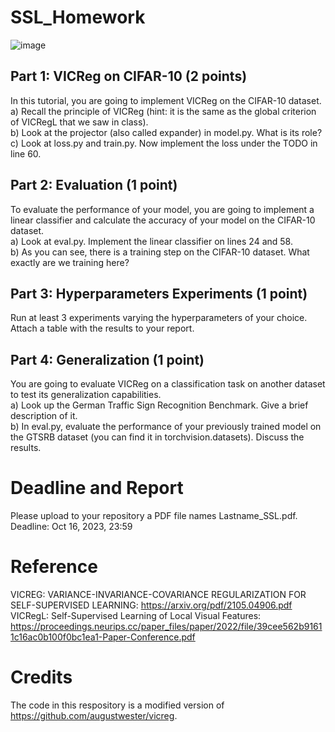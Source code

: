 # SSL_Homework
![image](https://github.com/EugenieDe/SSL_Homework/assets/104826934/5030641b-eddd-496c-8873-1ed436093bbe)



## Part 1: VICReg on CIFAR-10 (2 points)
In this tutorial, you are going to implement VICReg on the CIFAR-10 dataset. \
a) Recall the principle of VICReg (hint: it is the same as the global criterion of VICRegL that we saw in class). \
b) Look at the projector (also called expander) in model.py. What is its role? \
c) Look at loss.py and train.py. Now implement the loss under the TODO in line 60.

## Part 2: Evaluation (1 point)
To evaluate the performance of your model, you are going to implement a linear classifier and calculate the accuracy of your model on the CIFAR-10 dataset. \
a) Look at eval.py. Implement the linear classifier on lines 24 and 58. \
b) As you can see, there is a training step on the CIFAR-10 dataset. What exactly are we training here?

## Part 3: Hyperparameters Experiments (1 point)
Run at least 3 experiments varying the hyperparameters of your choice. Attach a table with the results to your report.

## Part 4: Generalization (1 point)
You are going to evaluate VICReg on a classification task on another dataset to test its generalization capabilities. \
a) Look up the German Traffic Sign Recognition Benchmark. Give a brief description of it. \
b) In eval.py, evaluate the performance of your previously trained model on the GTSRB dataset (you can find it in torchvision.datasets). Discuss the results.

# Deadline and Report
Please upload to your repository a PDF file names Lastname_SSL.pdf. \
Deadline: Oct 16, 2023, 23:59
# Reference
VICREG: VARIANCE-INVARIANCE-COVARIANCE REGULARIZATION FOR SELF-SUPERVISED LEARNING: https://arxiv.org/pdf/2105.04906.pdf
VICRegL: Self-Supervised Learning of Local Visual Features: https://proceedings.neurips.cc/paper_files/paper/2022/file/39cee562b91611c16ac0b100f0bc1ea1-Paper-Conference.pdf
# Credits
The code in this respository is a modified version of https://github.com/augustwester/vicreg.
